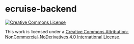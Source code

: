 # ecruise-backend

[![Creative Commons License][2]][1]

This work is licensed under a [Creative Commons Attribution-NonCommercial-NoDerivatives 4.0 International License][1].

  [1]: http://creativecommons.org/licenses/by-nc-nd/4.0/
  [2]: https://i.creativecommons.org/l/by-nc-nd/4.0/88x31.png (Creative Commons License)